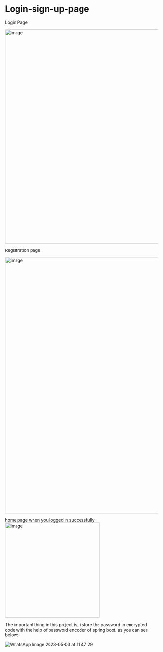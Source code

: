 # Login-sign-up-page

Login Page

<img width="703" alt="image" src="https://user-images.githubusercontent.com/57915384/236219282-0c3e396a-52fe-402d-8a40-9423ec10b241.png">

Registration page

<img width="841" alt="image" src="https://user-images.githubusercontent.com/57915384/236219430-8a091efb-d830-48c1-81e7-2ddaac42ea46.png">


home page when you logged in successfully
<img width="312" alt="image" src="https://user-images.githubusercontent.com/57915384/236219562-db951de3-6503-4aee-bd20-334bdcaa8ba5.png">

The important thing in this project is, i store the password in encrypted code with the help of password encoder of spring boot. as you can see below:-

![WhatsApp Image 2023-05-03 at 11 47 29](https://user-images.githubusercontent.com/57915384/236220381-09c26757-f554-4cd5-b362-ff939bd2c101.jpeg)
